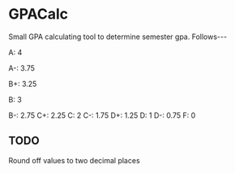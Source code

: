 # GPACalc
Small GPA calculating tool to determine semester gpa.
Follows---

A: 4

A-: 3.75

B+: 3.25

B: 3

B-: 2.75
C+: 2.25
C: 2
C-: 1.75
D+: 1.25
D: 1
D-: 0.75
F: 0

## TODO
Round off values to two decimal places
